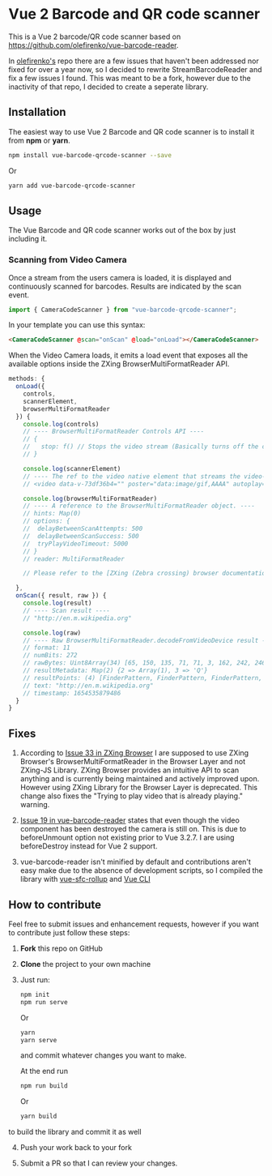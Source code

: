 # Vue 2 Barcode and QR code scanner

This is a Vue 2 barcode/QR code scanner based on https://github.com/olefirenko/vue-barcode-reader.

In [olefirenko's](https://github.com/olefirenko/) repo there are a few issues that haven't been addressed nor fixed for over a year now, so I decided to rewrite StreamBarcodeReader and fix a few issues I found.
This was meant to be a fork, however due to the inactivity of that repo,
I decided to create a seperate library.

## Installation

The easiest way to use Vue 2 Barcode and QR code scanner is to install it from **npm** or **yarn**.

```sh
npm install vue-barcode-qrcode-scanner --save
```

Or

```sh
yarn add vue-barcode-qrcode-scanner
```

## Usage

The Vue Barcode and QR code scanner works out of the box by just including it.

### Scanning from Video Camera

Once a stream from the users camera is loaded, it is displayed and continuously scanned for barcodes. Results are indicated by the scan event.

```js
import { CameraCodeScanner } from "vue-barcode-qrcode-scanner";
```

In your template you can use this syntax:

```html
<CameraCodeScanner @scan="onScan" @load="onLoad"></CameraCodeScanner>
```

When the Video Camera loads, it emits a load event that exposes all the available
options inside the ZXing BrowserMultiFormatReader API.

```js
methods: {
  onLoad({
    controls,
    scannerElement,
    browserMultiFormatReader
  }) {
    console.log(controls)
    // ---- BrowserMultiFormatReader Controls API ----
    // {
    //   stop: f() // Stops the video stream (Basically turns off the camera)
    // }

    console.log(scannerElement)
    // ---- The ref to the video native element that streams the video-camera output ----
    // <video data-v-73df36b4="" poster="data:image/gif,AAAA" autoplay="true" muted="true" // playsinline="true"></video>

    console.log(browserMultiFormatReader)
    // ---- A reference to the BrowserMultiFormatReader object. ----
    // hints: Map(0)
    // options: {
    //  delayBetweenScanAttempts: 500
    //  delayBetweenScanSuccess: 500
    //  tryPlayVideoTimeout: 5000
    // }
    // reader: MultiFormatReader

    // Please refer to the [ZXing (Zebra crossing) browser documentation](https://github.com/zxing-js/browser)

  },
  onScan({ result, raw }) {
    console.log(result)
    // ---- Scan result ----
    // "http://en.m.wikipedia.org"

    console.log(raw)
    // ---- Raw BrowserMultiFormatReader.decodeFromVideoDevice result ----
    // format: 11
    // numBits: 272
    // rawBytes: Uint8Array(34) [65, 150, 135, 71, 71, 3, 162, 242, 246, 86, 226, 230, 210, 231, 118, 150, 182, 151, 6, 86, 70, 150, 18, 230, 247, 38, 112, 236, 17, 236, 17, 236, 17, 236, buffer: ArrayBuffer(34), byteLength: 34, byteOffset: 0, length: 34, Symbol(Symbol.toStringTag): 'Uint8Array']
    // resultMetadata: Map(2) {2 => Array(1), 3 => 'Q'}
    // resultPoints: (4) [FinderPattern, FinderPattern, FinderPattern, AlignmentPattern]
    // text: "http://en.m.wikipedia.org"
    // timestamp: 1654535879486
  }
}
```

## Fixes

1. According to [Issue 33 in ZXing Browser](https://github.com/zxing-js/browser/issues/33#issuecomment-771716556) I are supposed to use ZXing Browser's BrowserMultiFormatReader in the Browser Layer and not ZXing-JS Library.
   ZXing Browser provides an intuitive API to
   scan anything and is currently being maintained and actively improved upon.
   However using ZXing Library for the Browser Layer is deprecated.
   This change also fixes the "Trying to play video that is already playing." warning.

2. [Issue 19 in vue-barcode-reader](https://github.com/olefirenko/vue-barcode-reader/issues/19) states that even though the video component has been destroyed the camera is still on. This is due to beforeUnmount option not existing prior to Vue 3.2.7.
   I are using beforeDestroy instead for Vue 2 support.

3. vue-barcode-reader isn't minified by default and contributions aren't easy make due to the absence of development scripts, so I compiled the library with [vue-sfc-rollup](https://github.com/team-innovation/vue-sfc-rollup) and [Vue CLI](https://cli.vuejs.org/)

## How to contribute

Feel free to submit issues and enhancement requests, however if you want
to contribute just follow these steps:

1. **Fork** this repo on GitHub
2. **Clone** the project to your own machine
3. Just run:

   ```sh
   npm init
   npm run serve
   ```

   Or

   ```sh
   yarn
   yarn serve
   ```

   and commit whatever changes you want to make.

   At the end run

   ```sh
   npm run build
   ```

   Or

   ```sh
   yarn build
   ```

to build the library and commit it as well

4. Push your work back to your fork

5. Submit a PR so that I can review your changes.
